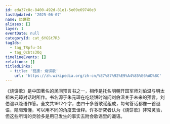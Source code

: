 ```yaml
---
id: eda37c8c-8400-492d-81e1-5e09e69740e3
lastUpdated: '2025-06-07'
name: 烧饼歌
aliases: []
layer: 1
eventDate: null
categoryId: cat_6YGSt7R3
tagIds:
  - tag_TRpfu-I4
  - tag_Ocbts3Oq
timelineEvents: []
relations: []
titledLinks:
  - title: '链接: 烧饼歌'
    url: 'https://zh.wikipedia.org/zh-cn/%E7%87%92%E9%A4%85%E6%AD%8C'
---
```

《烧饼歌》是中国著名的民间预言书之一，相传是托名明朝开国军师刘伯温与明太祖朱元璋对话时所作。书名源于朱元璋在吃烧饼时询问刘伯温关于未来的预言，刘伯温以隐语作答。全文共1912个字，由四十多首歌谣组成，每句答话都像一首谜语，隐晦难懂，可以用不同的角度去诠释。许多研究者认为《烧饼歌》非常灵验，但这些所谓的灵验多是用已发生的事实去附会歌谣里的谶语。
